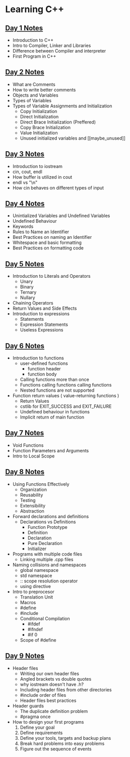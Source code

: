 # Learning C++
## [Day 1 Notes](./Day1/day1_notes.md)  
* Introduction to C++
* Intro to Compiler, Linker and Libraries
* Difference between Compiler and interpreter
* First Program in C++
## [Day 2 Notes](./Day2/day2_notes.md)  
* What are Comments
* How to write better comments
* Objects and Variables
* Types of Variables
* Types of Variable Assignments and Initialization
    * Copy Initialization
    * Direct Initialization
    * Direct Brace Initialization (Preffered)
    * Copy Brace Initialization
    * Value Initialization
    * Unused initialized variables and [[maybe_unused]]
## [Day 3 Notes](./Day3/day3_notes.md) 
* Introduction to iostream
* cin, cout, endl
* How buffer is utilized in cout
* endl vs "\n"
* How cin behaves on different types of input

## [Day 4 Notes](./Day4/day4_notes.md) 
* Unintialized Variables and Undefined Variables
* Undefined Behaviour
* Keywords
* Rules to Name an Identifier
* Best Practices on naming an Identifier
* Whitespace and basic formatting
* Best Practices on formatting code

## [Day 5 Notes](./Day5/day5_notes.md) 
* Introduction to Literals and Operators
    * Unary
    * Binary
    * Ternary
    * Nullary
* Chaining Operators
* Return Values and Side Effects
* Introduction to expressions
    * Statements
    * Expression Statements
    * Useless Expressions

## [Day 6 Notes](./Day6/day6_notes.md)
* Introduction to functions
    * user-defined functions
        * function header
        * function body
    * Calling functions more than once
    * Functions calling functions calling functions
    * Nested functions are not supported
* Function return values ( value-returning functions )
    * Return Values
    * cstlib for EXIT_SUCCESS and EXIT_FAILURE
    * Undefined behaviour in functions
    * Implicit return of main function
## [Day 7 Notes](./Day7/day7_notes.md)
* Void Functions
* Function Parameters and Arguments
* Intro to Local Scope

## [Day 8 Notes](./Day8/day8_notes.md)
* Using Functions Effectively
    * Organization
    * Reusability
    * Testing
    * Extensibility
    * Abstraction
* Forward declarations and definitions
    * Declarations vs Definitions
        * Function Prototype
        * Definition
        * Declaration
        * Pure Declaration
        * Initializer
* Programs with multiple code files
    * Linking multiple .cpp files
* Naming collisions and namespaces
    * global namespace
    * std namespace
    * :: scope resolution operator
    * using directive
* Intro to preprocesor
    * Translation Unit
    * Macros
    * #define
    * #include
    * Conditional Compilation 
        * #ifdef
        * #ifndef
        * #if 0
    * Scope of #define

## [Day 9 Notes](./Day9/day9_notes.md)
* Header files
    * Writing our own header files
    * Angled brackets vs double quotes
    * why iostream doesn't have .h?
    * Including header files from other directories
    * #include order of files
    * Header files best practices
* Header guards
    * The duplicate definition problem
    * #pragma once
* How to design your first programs
    1. Define your goal
    2. Define requirements
    3. Define your tools, targets and backup plans
    4. Break hard problems into easy problems
    5. Figure out the sequence of events
    
